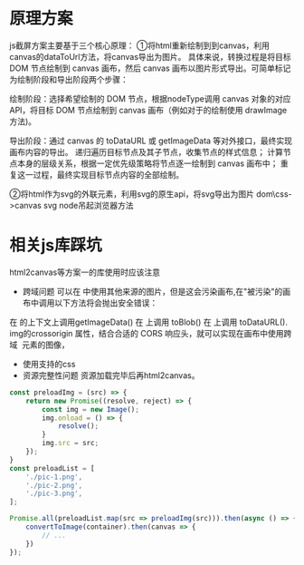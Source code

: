 <!--
 * @Author: 鱼小柔
 * @Date: 2022-01-23 11:29:45
 * @LastEditors: your name
 * @LastEditTime: 2022-01-23 17:04:18
 * @Description: 前端截屏
-->
# 原理方案
js截屏方案主要基于三个核心原理：
①将html重新绘制到到canvas，利用canvas的dataToUrl方法，将canvas导出为图片。
具体来说，转换过程是将目标 DOM 节点绘制到 canvas 画布，然后 canvas 画布以图片形式导出。可简单标记为绘制阶段和导出阶段两个步骤：

绘制阶段：选择希望绘制的 DOM 节点，根据nodeType调用 canvas 对象的对应 API，将目标 DOM 节点绘制到 canvas 画布（例如对于<img>的绘制使用 drawImage 方法)。

导出阶段：通过 canvas 的 toDataURL 或 getImageData 等对外接口，最终实现画布内容的导出。
递归遍历目标节点及其子节点，收集节点的样式信息；
计算节点本身的层级关系，根据一定优先级策略将节点逐一绘制到 canvas 画布中；
重复这一过程，最终实现目标节点内容的全部绘制。

②将html作为svg的外联元素，利用svg的原生api，将svg导出为图片
dom\css->canvas
svg
node吊起浏览器方法
# 相关js库踩坑
html2canvas等方案一的库使用时应该注意
- 跨域问题
可以在 <canvas> 中使用其他来源的图片，但是这会污染画布,在"被污染"的画布中调用以下方法将会抛出安全错误：

在 <canvas> 的上下文上调用getImageData()
在 <canvas> 上调用 toBlob()
在 <canvas> 上调用  toDataURL().
img的crossorigin 属性，结合合适的 CORS 响应头，就可以实现在画布中使用跨域 <img> 元素的图像，
- 使用支持的css
- 资源完整性问题
资源加载完毕后再html2canvas。
``` js
const preloadImg = (src) => {
    return new Promise((resolve, reject) => {
        const img = new Image();
        img.onload = () => {
            resolve();
        }
        img.src = src;
    });
}
const preloadList = [
    './pic-1.png',
    './pic-2.png',
    './pic-3.png',
];

Promise.all(preloadList.map(src => preloadImg(src))).then(async () => {
    convertToImage(container).then(canvas => {
        // ...
    })
});
```